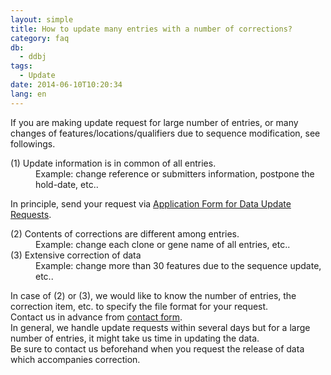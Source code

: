```yaml
---
layout: simple
title: How to update many entries with a number of corrections?
category: faq
db:
  - ddbj
tags: 
  - Update
date: 2014-06-10T10:20:34
lang: en
---
```




<p>If you are making update request for large number of entries, or many changes of features/locations/qualifiers due to sequence modification, see followings.</p>
<dl><dt>(1) Update information is in common of all entries.</dt>
  <dd>Example: change reference or submitters information, postpone the hold-date, etc..</dd>
</dl>
<p>In principle, send your request via <a href="/ddbj/update-form-e.html">Application Form for Data Update Requests</a>. </p>
<p> </p>
<dl><dt>(2) Contents of corrections are different among entries. </dt>
  <dd>Example: change each clone or gene name of all entries, etc..</dd><dt>(3) Extensive correction of data</dt>
  <dd>Example: change more than 30 features due to the sequence update, etc..</dd>
</dl>
<p>In case of (2) or (3), we would like to know the number of entries, the correction item, etc. to specify the file format for your request. <br>Contact us in advance from <a href="/contact-ddbj-e.html#to-ddbj">contact form</a>. <br>In general, we handle update requests within several days but for a large number of entries, it might take us time in updating the data. <br>Be sure to contact us beforehand when you request the release of data which accompanies correction.</p>

